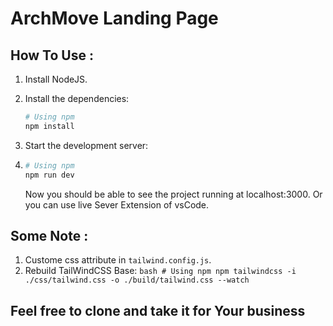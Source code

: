 # ArchMove Landing Page

## How To Use :
 1. Install NodeJS.
 2. Install the dependencies:
    ```bash
    # Using npm
    npm install
    ```
 3. Start the development server:
 4. 
    ```bash
    # Using npm
    npm run dev
    ```

    Now you should be able to see the project running at localhost:3000.
    Or you can use live Sever Extension of vsCode.
## Some Note :
   1. Custome css attribute in `tailwind.config.js`.
   2. Rebuild TailWindCSS Base:
     ```bash
     # Using npm
     npm tailwindcss -i ./css/tailwind.css -o ./build/tailwind.css --watch
     ```
     
## Feel free to clone and take it for Your business


